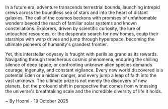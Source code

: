 
In a future era, adventure transcends terrestrial bounds, launching intrepid crews across the boundless sea of stars and into the heart of distant galaxies. The call of the cosmos beckons with promises of unfathomable wonders beyond the reach of familiar solar systems and known constellations. Explorers, driven by scientific curiosity, the lure of untouched resources, or the desperate search for new homes, equip their starships with warp drives and jump through hyperspace, becoming the ultimate pioneers of humanity's grandest frontier.

Yet, this interstellar odyssey is fraught with perils as grand as its rewards. Navigating through treacherous cosmic phenomena, enduring the chilling silence of deep space, or confronting unknown alien species demands courage, ingenuity, and constant vigilance. Every new world discovered is a potential Eden or a hidden danger, and every jump a leap of faith into the vast unknown. The ultimate prize is not merely the discovery of new planets, but the profound shift in perspective that comes from witnessing the universe's breathtaking scale and the incredible diversity of life it holds.

~ By Hozmi - 19 October 2025
